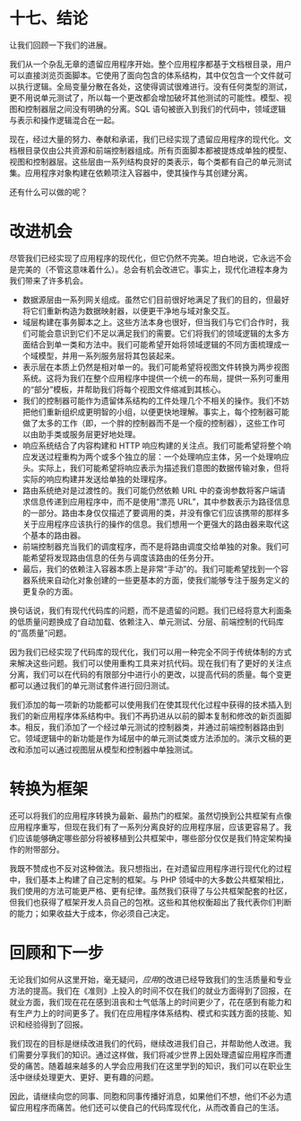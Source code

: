 # 十七、结论

让我们回顾一下我们的进展。

我们从一个杂乱无章的遗留应用程序开始。整个应用程序都基于文档根目录，用户可以直接浏览页面脚本。它使用了面向包含的体系结构，其中仅包含一个文件就可以执行逻辑。全局变量分散在各处，这使得调试很难进行。没有任何类型的测试，更不用说单元测试了，所以每一个更改都会增加破坏其他测试的可能性。模型、视图和控制器层之间没有明确的分离。SQL 语句被嵌入到我们的代码中，领域逻辑与表示和操作逻辑混合在一起。

现在，经过大量的努力、奉献和承诺，我们已经实现了遗留应用程序的现代化。文档根目录仅由公共资源和前端控制器组成。所有页面脚本都被提炼成单独的模型、视图和控制器层。这些层由一系列结构良好的类表示，每个类都有自己的单元测试集。应用程序对象构建在依赖项注入容器中，使其操作与其创建分离。

还有什么可以做的呢？

# 改进机会

尽管我们已经实现了应用程序的现代化，但它仍然不完美。坦白地说，它永远不会是完美的（不管这意味着什么）。总会有机会改进它。事实上，现代化进程本身为我们带来了许多机会。

*   数据源层由一系列网关组成。虽然它们目前很好地满足了我们的目的，但最好将它们重新构造为数据映射器，以便更干净地与域对象交互。
*   域层构建在事务脚本之上。这些方法本身也很好，但当我们与它们合作时，我们可能会意识到它们不足以满足我们的需要。它们将我们的领域逻辑的太多方面结合到单一类和方法中。我们可能希望开始将领域逻辑的不同方面梳理成一个域模型，并用一系列服务层将其包装起来。
*   表示层在本质上仍然是相对单一的。我们可能希望将视图文件转换为两步视图系统。这将为我们在整个应用程序中提供一个统一的布局，提供一系列可重用的“部分”模板，并帮助我们将每个视图文件缩减到其核心。
*   我们的控制器可能作为遗留体系结构的工件处理几个不相关的操作。我们不妨把他们重新组织成更明智的小组，以便更快地理解。事实上，每个控制器可能做了太多的工作（即，一个胖的控制器而不是一个瘦的控制器），这些工作可以由助手类或服务层更好地处理。
*   响应系统结合了内容构建和 HTTP 响应构建的关注点。我们可能希望将整个响应发送过程重构为两个或多个独立的层：一个处理响应主体，另一个处理响应头。实际上，我们可能希望将响应表示为描述我们意图的数据传输对象，但将实际的响应构建并发送给单独的处理程序。
*   路由系统绝对是过渡性的。我们可能仍然依赖 URL 中的查询参数将客户端请求信息传递到应用程序中，而不是使用“漂亮 URL”，其中参数表示为路径信息的一部分。路由本身仅仅描述了要调用的类，并没有像它们应该携带的那样多关于应用程序应该执行的操作的信息。我们想用一个更强大的路由器来取代这个基本的路由器。
*   前端控制器充当我们的调度程序，而不是将路由调度交给单独的对象。我们可能希望将发现路由信息的任务与调度该路由的任务分开。
*   最后，我们的依赖注入容器本质上是非常“手动”的。我们可能希望找到一个容器系统来自动化对象创建的一些更基本的方面，使我们能够专注于服务定义的更复杂的方面。

换句话说，我们有现代代码库的问题，而不是遗留的问题。我们已经将意大利面条的低质量问题换成了自动加载、依赖注入、单元测试、分层、前端控制的代码库的“高质量”问题。

因为我们已经实现了代码库的现代化，我们可以用一种完全不同于传统体制的方式来解决这些问题。我们可以使用重构工具来对抗代码。现在我们有了更好的关注点分离，我们可以在代码的有限部分中进行小的更改，以提高代码的质量。每个变更都可以通过我们的单元测试套件进行回归测试。

我们添加的每一项新的功能都可以使用我们在使其现代化过程中获得的技术插入到我们的新应用程序体系结构中。我们不再扔进从以前的脚本复制和修改的新页面脚本。相反，我们添加了一个经过单元测试的控制器类，并通过前端控制器路由到它。领域逻辑中的新功能是作为域层中的单元测试类或方法添加的。演示文稿的更改和添加可以通过视图层从模型和控制器中单独测试。

# 转换为框架

还可以将我们的应用程序转换为最新、最热门的框架。虽然切换到公共框架有点像应用程序重写，但现在我们有了一系列分离良好的应用程序层，应该更容易了。我们应该能够确定哪些部分将被移植到公共框架中，哪些部分仅仅是我们特定架构操作的附带部分。

我既不赞成也不反对这种做法。我只想指出，在对遗留应用程序进行现代化的过程中，我们基本上构建了自己定制的框架。与 PHP 领域中的大多数公共框架相比，我们使用的方法可能更严格、更有纪律。虽然我们获得了与公共框架配套的社区，但我们也获得了框架开发人员自己的包袱。这些和其他权衡超出了我代表你们判断的能力；如果收益大于成本，你必须自己决定。

# 回顾和下一步

无论我们如何从这里开始，毫无疑问，*应用*的改进已经导致我们的生活质量和专业方法的提高。我们在《准则》上投入的时间不仅在我们的就业方面得到了回报，在就业方面，我们现在花在感到沮丧和士气低落上的时间更少了，花在感到有能力和有生产力上的时间更多了。我们在应用程序体系结构、模式和实践方面的技能、知识和经验得到了回报。

我们现在的目标是继续改进我们的代码，继续改进我们自己，并帮助他人改进。我们需要分享我们的知识。通过这样做，我们将减少世界上因处理遗留应用程序而遭受的痛苦。随着越来越多的人学会应用我们在这里学到的知识，我们可以在职业生活中继续处理更大、更好、更有趣的问题。

因此，请继续向您的同事、同胞和同事传播好消息，如果他们不想，他们不必为遗留应用程序而痛苦。他们还可以使自己的代码库现代化，从而改善自己的生活。